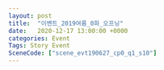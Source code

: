 ```yaml
---
layout: post
title:  "이벤트_2019여름_0화_오프닝"
date:   2020-12-17 13:00:00 +0000
categories: Event
Tags: Story Event
SceneCode: ["scene_evt190627_cp0_q1_s10"]
---
```

